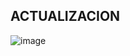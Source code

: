## ACTUALIZACION

![image](https://github.com/AvastrOficial/phishing-Projz.com/assets/91764815/4a1801cb-e42d-46a3-b8cf-22d5c1dfe3ab)
